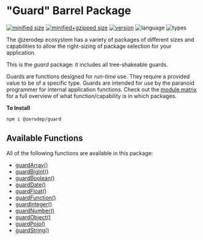 # "Guard" Barrel Package

[![minified size](https://img.shields.io/bundlephobia/min/@zerodep/guard?style=flat-square&color=blue)](https://bundlephobia.com/package/@zerodep/guard)
[![minified+gzipped size](https://img.shields.io/bundlephobia/minzip/@zerodep/guard?style=flat-square&color=blue)](https://bundlephobia.com/package/@zerodep/guard)
[![version](https://img.shields.io/npm/v/@zerodep/guard?style=flat-square&color=blue)](https://www.npmjs.com/package/@zerodep/guard)
![language](https://img.shields.io/github/languages/top/cdepage/zerodep?style=flat-square)
![types](https://img.shields.io/badge/types-included-blue?style=flat-square)

The @zerodep ecosystem has a variety of packages of different sizes and capabilities to allow the right-sizing of package selection for your application.

This is the _guard_ package: it includes all tree-shakeable guards.

Guards are functions designed for _run-time_ use. They require a provided value to be of a specific type. Guards are intended for use by the paranoid programmer for internal application functions. Check out the [module matrix](/) for a full overview of what function/capability is in which packages.

**To Install**

```bash
npm i @zerodep/guard
```

## Available Functions

All of the following functions are available in this package:

- [guardArray()](guard/array.md)
- [guardBigInt()](guard/bigint.md)
- [guardBoolean()](guard/boolean.md)
- [guardDate()](guard/date.md)
- [guardFloat()](guard/float.md)
- [guardFunction()](guard/function.md)
- [guardInteger()](guard/integer.md)
- [guardNumber()](guard/number.md)
- [guardObject()](guard/object.md)
- [guardPojo()](guard/pojo.md)
- [guardString()](guard/string.md)
